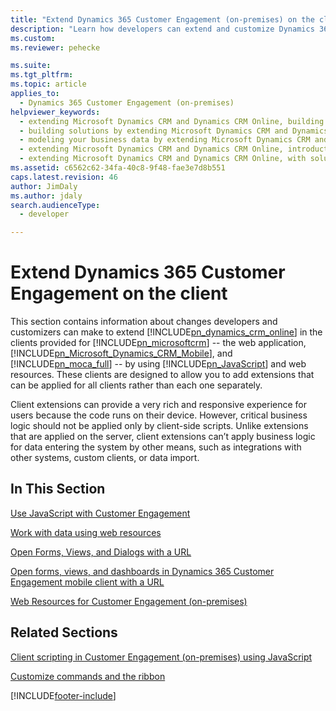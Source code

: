 ```yaml
---
title: "Extend Dynamics 365 Customer Engagement (on-premises) on the client (Developer Guide for Dynamics 365 Customer Engagement (on-premises)) | MicrosoftDocs"
description: "Learn how developers can extend and customize Dynamics 365 Customer Engagement (on-premises) in clients such as web applications, Dynamics 365 for phones, and Dynamics 365 for tablets by using JavaScript and web resources"
ms.custom: 
ms.reviewer: pehecke

ms.suite: 
ms.tgt_pltfrm: 
ms.topic: article
applies_to: 
  - Dynamics 365 Customer Engagement (on-premises)
helpviewer_keywords: 
  - extending Microsoft Dynamics CRM and Dynamics CRM Online, building solutions and modeling your business data
  - building solutions by extending Microsoft Dynamics CRM and Dynamics CRM Online
  - modeling your business data by extending Microsoft Dynamics CRM and Dynamics CRM Online
  - extending Microsoft Dynamics CRM and Dynamics CRM Online, introduction
  - extending Microsoft Dynamics CRM and Dynamics CRM Online, with solutions; customizations; reports; plug-ins; processes; workflows; dashboards; SharePoint; and Outlook
ms.assetid: c6562c62-34fa-40c8-9f48-fae3e7d8b551
caps.latest.revision: 46
author: JimDaly
ms.author: jdaly
search.audienceType: 
  - developer

---
```

# Extend Dynamics 365 Customer Engagement on the client

This section contains information about changes developers and customizers can make to extend [!INCLUDE[pn_dynamics_crm_online](../includes/pn-dynamics-crm-online.md)] in the clients provided for [!INCLUDE[pn_microsoftcrm](../includes/pn-microsoftcrm.md)] -- the web application, [!INCLUDE[pn_Microsoft_Dynamics_CRM_Mobile](../includes/pn-dyn-365-phones.md)], and [!INCLUDE[pn_moca_full](../includes/pn-moca-full.md)] -- by using [!INCLUDE[pn_JavaScript](../includes/pn-javascript.md)] and web resources. These clients are designed to allow you to add extensions that can be applied for all clients rather than each one separately.  
  
 Client extensions can provide a very rich and responsive experience for users because the code runs on their device. However, critical business logic should not be applied only by client-side scripts. Unlike extensions that are applied on the server, client extensions can’t apply business logic for data entering the system by other means, such as integrations with other systems, custom clients, or data import.  
  
## In This Section  
 [Use JavaScript with Customer Engagement](use-javascript.md)  
  
 [Work with data using web resources](work-data-using-web-resources.md) 
 
 [Open Forms, Views, and Dialogs with a URL](open-forms-views-dialogs-reports-url.md)  
  
 [Open forms, views, and dashboards in Dynamics 365 Customer Engagement mobile client with a URL](open-forms-views-dashboards-mobile-client-url.md)  
  
 [Web Resources for Customer Engagement (on-premises)](web-resources.md)  
  
## Related Sections  

[Client scripting in Customer Engagement (on-premises) using JavaScript](clientapi/client-scripting.md)

[Customize commands and the ribbon](customize-dev/customize-commands-ribbon.md)
  
  


[!INCLUDE[footer-include](../../../includes/footer-banner.md)]
